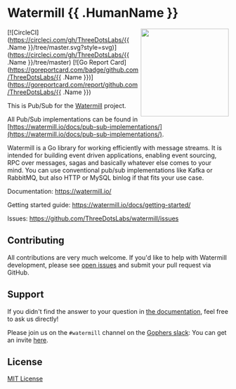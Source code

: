 # Watermill {{ .HumanName }}
<img align="right" width="200" src="https://threedots.tech/watermill-io/watermill-logo.png">

[![CircleCI](https://circleci.com/gh/ThreeDotsLabs/{{ .Name }}/tree/master.svg?style=svg)](https://circleci.com/gh/ThreeDotsLabs/{{ .Name }}/tree/master)
[![Go Report Card](https://goreportcard.com/badge/github.com/ThreeDotsLabs/{{ .Name }})](https://goreportcard.com/report/github.com/ThreeDotsLabs/{{ .Name }})

This is Pub/Sub for the [Watermill](https://watermill.io/) project.

All Pub/Sub implementations can be found in [https://watermill.io/docs/pub-sub-implementations/](https://watermill.io/docs/pub-sub-implementations/).

Watermill is a Go library for working efficiently with message streams. It is intended
for building event driven applications, enabling event sourcing, RPC over messages,
sagas and basically whatever else comes to your mind. You can use conventional pub/sub
implementations like Kafka or RabbitMQ, but also HTTP or MySQL binlog if that fits your use case.

Documentation: https://watermill.io/

Getting started guide: https://watermill.io/docs/getting-started/

Issues: https://github.com/ThreeDotsLabs/watermill/issues

## Contributing

All contributions are very much welcome. If you'd like to help with Watermill development,
please see [open issues](https://github.com/ThreeDotsLabs/watermill/issues?utf8=%E2%9C%93&q=is%3Aissue+is%3Aopen+)
and submit your pull request via GitHub.

## Support

If you didn't find the answer to your question in [the documentation](https://watermill.io/), feel free to ask us directly!

Please join us on the `#watermill` channel on the [Gophers slack](https://gophers.slack.com/): You can get an invite [here](https://gophersinvite.herokuapp.com/).

## License

[MIT License](./LICENSE)
